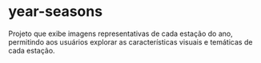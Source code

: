 # year-seasons
 Projeto que exibe imagens representativas de cada estação do ano, permitindo aos usuários explorar as características visuais e temáticas de cada estação.
